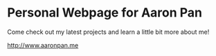 # Personal Webpage for Aaron Pan


Come check out my latest projects and learn a little bit more about me!

http://www.aaronpan.me

